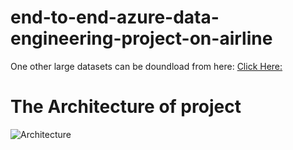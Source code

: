# end-to-end-azure-data-engineering-project-on-airline

One other large datasets can be doundload from here: [Click Here:](https://www.kaggle.com/datasets/aakash15071996/airlinedatasets)

# **The Architecture of project**

![Architecture](https://github.com/Akashpandey1507/end-to-end-azure-data-engineering-project-on-airline/assets/124170332/44a99114-1c0f-4fbe-a425-95435b1a3fbd)


